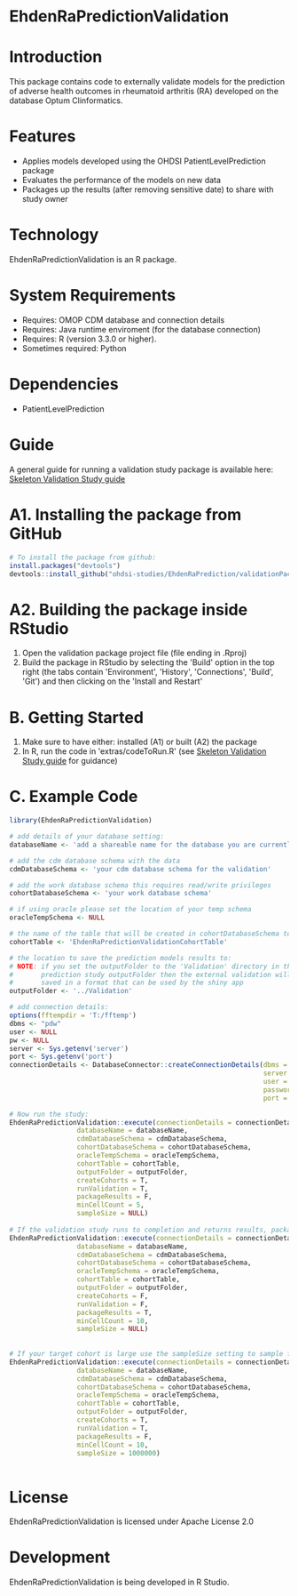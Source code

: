 EhdenRaPredictionValidation
======================

Introduction
============
This package contains code to externally validate models for the prediction of adverse health outcomes in rheumatoid arthritis (RA) developed on the database Optum Clinformatics.

Features
========
  - Applies models developed using the OHDSI PatientLevelPrediction package
  - Evaluates the performance of the models on new data
  - Packages up the results (after removing sensitive date) to share with study owner

Technology
==========
  EhdenRaPredictionValidation is an R package.

System Requirements
===================
  * Requires: OMOP CDM database and connection details
  * Requires: Java runtime enviroment (for the database connection)
  * Requires: R (version 3.3.0 or higher).
  * Sometimes required: Python 

Dependencies
============
  * PatientLevelPrediction
  
Guide
============
A general guide for running a validation study package is available here: [Skeleton Validation Study guide](https://github.com/ohdsi-studies/EhdenRaPrediction/blob/master/validationPackage/EHDENRAPredictionValidation/inst/doc/UsingSkeletonPredictionValidationPackage.pdf)
  
  
A1. Installing the package from GitHub
===============
```r
# To install the package from github:
install.packages("devtools")
devtools::install_github("ohdsi-studies/EhdenRaPrediction/validationPackage/EhdenRaPredictionValidation")
```

A2. Building the package inside RStudio
===============
  1. Open the validation package project file (file ending in .Rproj) 
  2. Build the package in RStudio by selecting the 'Build' option in the top right (the tabs contain  'Environment', 'History', 'Connections', 'Build', 'Git') and then clicking on the 'Install and Restart'

B. Getting Started
===============
  1. Make sure to have either: installed (A1) or built (A2) the package 
  2. In R, run the code in 'extras/codeToRun.R' (see [Skeleton Validation Study guide](https://github.com/ohdsi-studies/EhdenRaPrediction/blob/master/validationPackage/EHDENRAPredictionValidation/inst/doc/UsingSkeletonPredictionValidationPackage.pdf) for guidance)


C. Example Code
===============
```r
library(EhdenRaPredictionValidation)

# add details of your database setting:
databaseName <- 'add a shareable name for the database you are currently validating on'

# add the cdm database schema with the data
cdmDatabaseSchema <- 'your cdm database schema for the validation'

# add the work database schema this requires read/write privileges 
cohortDatabaseSchema <- 'your work database schema'

# if using oracle please set the location of your temp schema
oracleTempSchema <- NULL

# the name of the table that will be created in cohortDatabaseSchema to hold the cohorts
cohortTable <- 'EhdenRaPredictionValidationCohortTable'

# the location to save the prediction models results to:
# NOTE: if you set the outputFolder to the 'Validation' directory in the 
#       prediction study outputFolder then the external validation will be
#       saved in a format that can be used by the shiny app 
outputFolder <- '../Validation'

# add connection details:
options(fftempdir = 'T:/fftemp')
dbms <- "pdw"
user <- NULL
pw <- NULL
server <- Sys.getenv('server')
port <- Sys.getenv('port')
connectionDetails <- DatabaseConnector::createConnectionDetails(dbms = dbms,
                                                                server = server,
                                                                user = user,
                                                                password = pw,
                                                                port = port)

# Now run the study:
EhdenRaPredictionValidation::execute(connectionDetails = connectionDetails,
                 databaseName = databaseName,
                 cdmDatabaseSchema = cdmDatabaseSchema,
                 cohortDatabaseSchema = cohortDatabaseSchema,
                 oracleTempSchema = oracleTempSchema,
                 cohortTable = cohortTable,
                 outputFolder = outputFolder,
                 createCohorts = T,
                 runValidation = T,
                 packageResults = F,
                 minCellCount = 5,
                 sampleSize = NULL)
                 
# If the validation study runs to completion and returns results, package it up ready to share with the study owner (but remove counts less than 10) by running:
EhdenRaPredictionValidation::execute(connectionDetails = connectionDetails,
                 databaseName = databaseName,
                 cdmDatabaseSchema = cdmDatabaseSchema,
                 cohortDatabaseSchema = cohortDatabaseSchema,
                 oracleTempSchema = oracleTempSchema,
                 cohortTable = cohortTable,
                 outputFolder = outputFolder,
                 createCohorts = F,
                 runValidation = F,
                 packageResults = T,
                 minCellCount = 10,
                 sampleSize = NULL)
                 
                 
# If your target cohort is large use the sampleSize setting to sample from the cohort:
EhdenRaPredictionValidation::execute(connectionDetails = connectionDetails,
                 databaseName = databaseName,
                 cdmDatabaseSchema = cdmDatabaseSchema,
                 cohortDatabaseSchema = cohortDatabaseSchema,
                 oracleTempSchema = oracleTempSchema,
                 cohortTable = cohortTable,
                 outputFolder = outputFolder,
                 createCohorts = T,
                 runValidation = T,
                 packageResults = F,
                 minCellCount = 10,
                 sampleSize = 1000000)
                 
```

License
=======
  EhdenRaPredictionValidation is licensed under Apache License 2.0

Development
===========
  EhdenRaPredictionValidation is being developed in R Studio.
